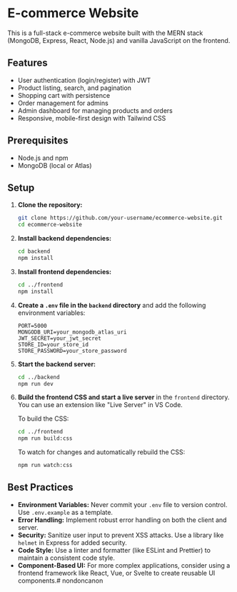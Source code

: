 # E-commerce Website

This is a full-stack e-commerce website built with the MERN stack (MongoDB, Express, React, Node.js) and vanilla JavaScript on the frontend.

## Features

- User authentication (login/register) with JWT
- Product listing, search, and pagination
- Shopping cart with persistence
- Order management for admins
- Admin dashboard for managing products and orders
- Responsive, mobile-first design with Tailwind CSS

## Prerequisites

- Node.js and npm
- MongoDB (local or Atlas)

## Setup

1.  **Clone the repository:**

    ```bash
    git clone https://github.com/your-username/ecommerce-website.git
    cd ecommerce-website
    ```

2.  **Install backend dependencies:**

    ```bash
    cd backend
    npm install
    ```

3.  **Install frontend dependencies:**

    ```bash
    cd ../frontend
    npm install
    ```

4.  **Create a `.env` file in the `backend` directory** and add the following environment variables:

    ```
    PORT=5000
    MONGODB_URI=your_mongodb_atlas_uri
    JWT_SECRET=your_jwt_secret
    STORE_ID=your_store_id
    STORE_PASSWORD=your_store_password
    ```

5.  **Start the backend server:**

    ```bash
    cd ../backend
    npm run dev
    ```

6.  **Build the frontend CSS and start a live server** in the `frontend` directory. You can use an extension like "Live Server" in VS Code.

    To build the CSS:
    ```bash
    cd ../frontend
    npm run build:css
    ```

    To watch for changes and automatically rebuild the CSS:
    ```bash
    npm run watch:css
    ```

## Best Practices

- **Environment Variables:** Never commit your `.env` file to version control. Use `.env.example` as a template.
- **Error Handling:** Implement robust error handling on both the client and server.
- **Security:** Sanitize user input to prevent XSS attacks. Use a library like `helmet` in Express for added security.
- **Code Style:** Use a linter and formatter (like ESLint and Prettier) to maintain a consistent code style.
- **Component-Based UI:** For more complex applications, consider using a frontend framework like React, Vue, or Svelte to create reusable UI components.#   n o n d o n c a n o n  
 